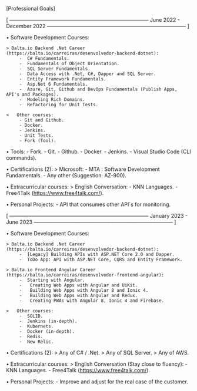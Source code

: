 [Professional Goals]



[ ——————————————————————————— June 2022 - December 2022 ——————————————————————————— ]


•	Software Development Courses:

    > Balta.io Backend .Net Career (https://balta.io/carreiras/desenvolvedor-backend-dotnet):
         -	C# Fundamentals.
         -	Fundamentals of Object Orientation.
         -	SQL Server Fundamentals.
         -	Data Access with .Net, C#, Dapper and SQL Server.
         -	Entity Framework Fundamentals.
         -	Asp.Net 6 Fundamentals.
         -	Azure, Git, Github and DevOps Fundamentals (Publish Apps, API's and Packages).
         -	Modeling Rich Domains.
         -	Refactoring for Unit Tests.
 
    >	Other courses:
         - Git and Github.
         - Docker.
         - Jenkins.
         - Unit Tests.
         - Fork (Tool).

•	Tools:
         -	Fork.
         -	Git.
         -   Github.
         -   Docker.
         -   Jenkins.
         -   Visual Studio Code (CLI commands).

•	Certifications (2):
    >	Microsoft:
         -	MTA : Software Development Fundamentals.
         -	Any other (Suggestion: AZ-900).

•	Extracurricular courses:
    >	English Conversation:
         -	KNN Languages.
         -	Free4Talk (https://www.free4talk.com/).

•	Personal Projects:
         -	API that consumes other API`s for monitoring.
 




[ ——————————————————————————— January 2023 - June 2023 ——————————————————————————— ]


•	Software Development Courses:

    > Balta.io Backend .Net Career (https://balta.io/carreiras/desenvolvedor-backend-dotnet):
         -	[Legacy] Building APIs with ASP.NET Core 2.0 and Dapper.
         -	ToDo App: API with ASP.NET Core, CQRS and Entity Framework.

    > Balta.io Frontend Angular Career (https://balta.io/carreiras/desenvolvedor-frontend-angular):
         -	Starting with Angular.
         -   Creating Web Apps with Angular and UiKit.
         -   Building Web Apps with Angular 8 and Ionic 4.
         -   Building Web Apps with Angular and Redux.
         -   Creating PWAs with Angular 8, Ionic 4 and Firebase.

    >	Other courses:
         -	SOLID.
         -	Jenkins (in-depth).
         -	Kubernets.
         -	Docker (in-depth).
         -	Redis.
         -	New Relic.

•	Certifications (2):
    >	Any of C# / .Net.
    >	Any of SQL Server.
    >	Any of AWS.

•	Extracurricular courses:
    >	English Conversation (Stay close to fluency):
         -	KNN Languages.
         -	Free4Talk (https://www.free4talk.com/).

•	Personal Projects:
         -	Improve and adjust for the real case of the customer.
